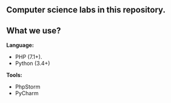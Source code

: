Computer science labs in this repository.
-

What we use?
-
**Language:**
- PHP (7.1+).
- Python (3.4+)

**Tools:**
- PhpStorm
- PyCharm

